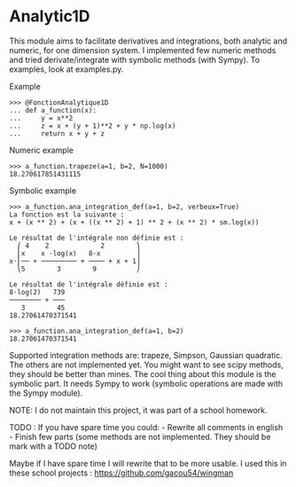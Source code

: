 # Analytic1D

This module aims to facilitate derivatives and integrations, both analytic and numeric, for one dimension system. I implemented few numeric methods and tried derivate/integrate with symbolic methods (with Sympy).  To examples, look at examples.py.


Example


    >>> @FonctionAnalytique1D
    ... def a_function(x):
    ...     y = x**2
    ...     z = x + (y + 1)**2 + y * np.log(x)
    ...     return x + y + z


Numeric example


    >>> a_function.trapeze(a=1, b=2, N=1000)
    18.270617851431115


Symbolic example


    >>> a_function.ana_integration_def(a=1, b=2, verbeux=True)
    La fonction est la suivante :
    x + (x ** 2) + (x + ((x ** 2) + 1) ** 2 + (x ** 2) * sm.log(x))

    Le résultat de l'intégrale non définie est :
      ⎛ 4    2             2        ⎞
      ⎜x    x ⋅log(x)   8⋅x         ⎟
    x⋅⎜── + ───────── + ──── + x + 1⎟
      ⎝5        3        9          ⎠

    Le résultat de l'intégrale définie est :
    8⋅log(2)   739
    ──────── + ───
       3        45
    18.27061470371541

    >>> a_function.ana_integration_def(a=1, b=2)
    18.27061470371541


Supported integration methods are: trapeze, Simpson, Gaussian quadratic. The others are not implemented yet. You might want to see scipy methods, they should be better than mines. The cool thing about this module is the symbolic part. It needs Sympy to work (symbolic operations are made with the Sympy module).

NOTE: I do not maintain this project, it was part of a school homework.


TODO : If you have spare time you could:
        - Rewrite all comments in english
        - Finish few parts (some methods are not implemented.
           They should be mark with a TODO note)


Maybe if I have spare time I will rewrite that to be more usable. I used this
in these school projects : https://github.com/gacou54/wingman


